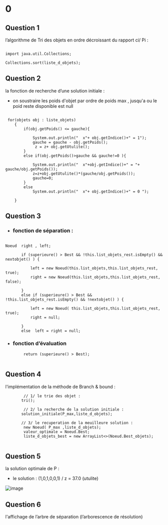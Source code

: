 # 0
## Question 1
l’algorithme de Tri des objets en ordre décroissant du rapport ci/ Pi :

```

import java.util.Collections;

Collections.sort(liste_d_objets); 

```

## Question 2
la fonction de recherche d’une solution initiale :  
 - on soustraire les poids d'objet par ordre de poids max , jusqu'a ou le poid reste disponible est null 

```

 for(objets obj : liste_objets)
    { 
        if(obj.getPoids() <= gauche){
        	
        	System.out.println("  x"+ obj.getIndice()+" = 1");
            gauche = gauche - obj.getPoids();
             z = z+ obj.getUtulite();
        }
        else if(obj.getPoids()>gauche && gauche!=0 ){
        	
            System.out.println("  x"+obj.getIndice()+" = "+ gauche/obj.getPoids());
            z=z+obj.getUtulite()*(gauche/obj.getPoids());
            gauche=0;
        } 
        else
            System.out.println("  x"+ obj.getIndice()+" = 0 ");
            
    } 

```

## Question 3
 - ### fonction de séparation :
 
 ```

Noeud  right , left;

        if (superieure() > Best && !this.list_objets_rest.isEmpty() && nextobjet() ) {
        	
        	left = new Noeud(this.list_objets,this.list_objets_rest,  true);
        	right = new Noeud(this.list_objets,this.list_objets_rest,  false);

        } 
        else if (superieure() > Best && !this.list_objets_rest.isEmpty() && !nextobjet() ) {
        	
        	left = new Noeud( this.list_objets,this.list_objets_rest, true);
        	right = null;

        } 
        else  left = right = null; 

```
 - ### fonction d’évaluation

```
    	return (superieure() > Best);
    
```

## Question 4
l'implémentation de la méthode de Branch & bound :
```
      	// 1/ le trie des objet :
       tri();
       
        // 2/ la recherche de la solution initiale :
       solution_initiale(P_max,liste_d_objets);
       
       // 3/ le recuperation de la meuilleure solution :
        new Noeud( P_max ,liste_d_objets);
        valeur_optimale = Noeud.Best;
        liste_d_objets_best = new ArrayList<>(Noeud.Best_objets);
    
```

## Question 5
la solution optimale de P : 
 - le solution : (1,0,1,0,0,1) /  z = 37.0 (utulite)  
 
![image](https://user-images.githubusercontent.com/104647979/166069785-f764f7ae-3e07-47a1-9170-3827376e504f.png)



## Question 6
l'affichage de l’arbre de séparation (l’arborescence de résolution)
